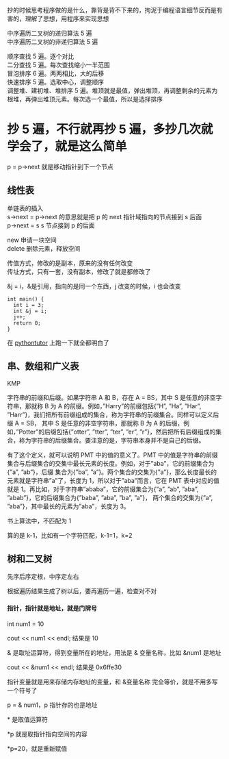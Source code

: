 
抄的时候思考程序做的是什么，靠背是背不下来的，拘泥于编程语言细节反而是有害的，理解了思想，用程序来实现思想    

中序遍历二叉树的递归算法 5 遍  
中序遍历二叉树的非递归算法 5 遍  

顺序查找 5 遍。逐个对比  
二分查找 5 遍。每次查找缩小一半范围  
冒泡排序 6 遍。两两相比，大的后移    
快速排序 5 遍。选取中心，调整顺序  
调整堆、建初堆、堆排序 5 遍。堆顶就是最值，弹出堆顶，再调整剩余的元素为根堆，再弹出堆顶元素。每次选一个最值，所以是选择排序    


# 抄 5 遍，不行就再抄 5 遍，多抄几次就学会了，就是这么简单  

p = p->next 就是移动指针到下一个节点  

## 线性表  

单链表的插入  
s->next = p->next 的意思就是把 p 的 next 指针域指向的节点接到 s 后面  
p->next = s s 节点接到 p 的后面  

new 申请一块空间  
delete 删除元素，释放空间  


传值方式，修改的是副本，原来的没有任何改变  
传址方式，只有一套，没有副本，修改了就是都修改了  

&j = i，&是引用，指向的是同一个东西，j 改变的时候，i 也会改变  

    int main() {
      int i = 3; 
      int &j = i; 
      j++; 
      return 0;
    }

在 [pythontutor](http://www.pythontutor.com/cpp.html#mode=edit) 上跑一下就全都明白了  




## 串、数组和广义表  

KMP  

字符串的前缀和后缀。如果字符串 A 和 B，存在 A = BS，其中 S 是任意的非空字符串，那就称 B 为 A 的前缀。例如，”Harry”的前缀包括{”H”, ”Ha”, ”Har”, ”Harr”}，我们把所有前缀组成的集合，称为字符串的前缀集合。同样可以定义后缀 A = SB， 其中 S 是任意的非空字符串，那就称 B 为 A 的后缀，例如，”Potter”的后缀包括{”otter”, ”tter”, ”ter”, ”er”, ”r”}，然后把所有后缀组成的集合，称为字符串的后缀集合。要注意的是，字符串本身并不是自己的后缀。

有了这个定义，就可以说明 PMT 中的值的意义了。PMT 中的值是字符串的前缀集合与后缀集合的交集中最长元素的长度。例如，对于”aba”，它的前缀集合为{”a”, ”ab”}，后缀 集合为{”ba”, ”a”}。两个集合的交集为{”a”}，那么长度最长的元素就是字符串”a”了，长度为 1，所以对于”aba”而言，它在 PMT 表中对应的值就是 1。再比如，对于字符串”ababa”，它的前缀集合为{”a”, ”ab”, ”aba”, ”abab”}，它的后缀集合为{”baba”, ”aba”, ”ba”, ”a”}， 两个集合的交集为{”a”, ”aba”}，其中最长的元素为”aba”，长度为 3。


书上算法中，不匹配为 1  

算的是 k-1，比如有一个字符匹配，k-1=1，k=2  


## 树和二叉树  

先序后序定根，中序定左右  

根据遍历结果生成了树以后，要再遍历一遍，检查对不对  





#### 指针，指针就是地址，就是门牌号    
int num1 = 10  

cout << num1 << endl; 结果是 10  

& 是取址运算符，得到变量所在的地址，用法是 & 变量名称，比如 &num1 是地址  

cout << &num1 << endl; 结果是 0x6ffe30  

指针变量就是用来存储内存地址的变量，和 &变量名称 完全等价，就是不用多写一个符号了     

p = & num1，p 指针存的也是地址  

\* 是取值运算符  

\*p 就是取指针指向空间的内容    

\*p=20，就是重新赋值  





